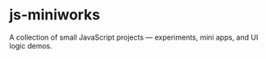 # js-miniworks
A collection of small JavaScript projects — experiments, mini apps, and UI logic demos.
